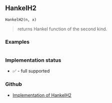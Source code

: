 ## HankelH2

``` 
HankelH2(n, x)
```

> returns Hankel function of the second kind.

### Examples

```
```

### Implementation status

* &#x2705; - full supported

### Github

* [Implementation of HankelH2](https://github.com/axkr/symja_android_library/blob/master/symja_android_library/matheclipse-core/src/main/java/org/matheclipse/core/builtin/BesselFunctions.java#L1115) 
